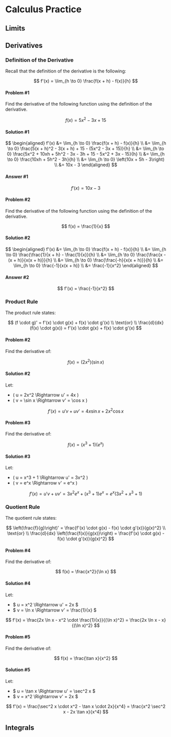 # Calculus Practice

## Limits

## Derivatives

### Definition of the Derivative

Recall that the definition of the derivative is the following:

$$
f'(x) = \lim_{h \to 0} \frac{f(x + h) - f(x)}{h}
$$

<!-- tabs:start -->
#### **Problem #1**

Find the derivative of the following function using the definition of the derivative.

$$
f(x) = 5x^2 - 3x + 15
$$

#### **Solution #1**

$$
\begin{aligned}
f'(x) &= \lim_{h \to 0} \frac{f(x + h) - f(x)}{h} \\
      &= \lim_{h \to 0} \frac{5(x + h)^2 - 3(x + h) + 15 - (5x^2 - 3x + 15)}{h} \\
      &= \lim_{h \to 0} \frac{5x^2 + 10xh + 5h^2 - 3x - 3h + 15 - 5x^2 + 3x - 15}{h} \\
      &= \lim_{h \to 0} \frac{10xh + 5h^2 - 3h}{h} \\
      &= \lim_{h \to 0} \left(10x + 5h - 3\right) \\
      &= 10x - 3
\end{aligned}
$$

#### **Answer #1**

$$ f'(x) = 10x - 3 $$

<!-- tabs:end -->

<!-- tabs:start -->
#### **Problem #2**

Find the derivative of the following function using the definition of the derivative.

$$
f(x) = \frac{1}{x}
$$

#### **Solution #2**

$$
\begin{aligned}
f'(x) &= \lim_{h \to 0} \frac{f(x + h) - f(x)}{h} \\
      &= \lim_{h \to 0} \frac{\frac{1}{x + h} - \frac{1}{x}}{h} \\
      &= \lim_{h \to 0} \frac{\frac{x - (x + h)}{x(x + h)}}{h} \\
      &= \lim_{h \to 0} \frac{\frac{-h}{x(x + h)}}{h} \\
      &= \lim_{h \to 0} \frac{-1}{x(x + h)} \\
      &= \frac{-1}{x^2}
\end{aligned}
$$

#### **Answer #2**

$$ f'(x) = \frac{-1}{x^2} $$

<!-- tabs:end -->

### Product Rule

The product rule states:

$$
(f \cdot g)' = f'(x) \cdot g(x) + f(x) \cdot g'(x) \\
\text{or} \\
\frac{d}{dx}(f(x) \cdot g(x)) = f'(x) \cdot g(x) + f(x) \cdot g'(x)
$$

<!-- tabs:start -->
#### **Problem #2**

Find the derivative of:

$$
f(x) = (2x^2)(\sin x)
$$

#### **Solution #2**

Let:
- \( u = 2x^2 \Rightarrow u' = 4x \)
- \( v = \sin x \Rightarrow v' = \cos x \)

$$
f'(x) = u'v + uv' = 4x \sin x + 2x^2 \cos x
$$
<!-- tabs:end -->

<!-- tabs:start -->
#### **Problem #3**

Find the derivative of:

$$
f(x) = (x^3 + 1)(e^x)
$$

#### **Solution #3**

Let:
- \( u = x^3 + 1 \Rightarrow u' = 3x^2 \)
- \( v = e^x \Rightarrow v' = e^x \)

$$
f'(x) = u'v + uv' = 3x^2 e^x + (x^3 + 1)e^x = e^x(3x^2 + x^3 + 1)
$$
<!-- tabs:end -->

### Quotient Rule

The quotient rule states:

$$
\left(\frac{f}{g}\right)' = \frac{f'(x) \cdot g(x) - f(x) \cdot g'(x)}{g(x)^2} \\
\text{or} \\
\frac{d}{dx} \left(\frac{f(x)}{g(x)}\right) = \frac{f'(x) \cdot g(x) - f(x) \cdot g'(x)}{g(x)^2}
$$


<!-- tabs:start -->
#### **Problem #4**

Find the derivative of:

$$
f(x) = \frac{x^2}{\ln x}
$$

#### **Solution #4**

Let:
- $ u = x^2 \Rightarrow u' = 2x $
- $ v = \ln x \Rightarrow v' = \frac{1}{x} $

$$
f'(x) = \frac{2x \ln x - x^2 \cdot \frac{1}{x}}{(\ln x)^2} = \frac{2x \ln x - x}{(\ln x)^2}
$$
<!-- tabs:end -->

<!-- tabs:start -->
#### **Problem #5**

Find the derivative of:

$$
f(x) = \frac{\tan x}{x^2}
$$

#### **Solution #5**

Let:
- $ u = \tan x \Rightarrow u' = \sec^2 x $
- $ v = x^2 \Rightarrow v' = 2x $

$$
f'(x) = \frac{\sec^2 x \cdot x^2 - \tan x \cdot 2x}{x^4} = \frac{x^2 \sec^2 x - 2x \tan x}{x^4}
$$
<!-- tabs:end -->

## Integrals
